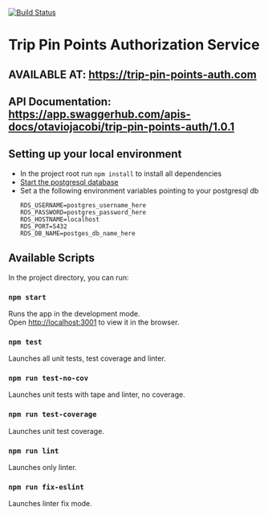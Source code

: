 [![Build Status](https://travis-ci.com/otaviojacobi/trip-pin-points-auth.png)](https://travis-ci.com/otaviojacobi/trip-pin-points-auth)

# Trip Pin Points Authorization Service

## AVAILABLE AT: https://trip-pin-points-auth.com

## API Documentation: https://app.swaggerhub.com/apis-docs/otaviojacobi/trip-pin-points-auth/1.0.1


## Setting up your local environment

 - In the project root run `npm install` to install all dependencies
 - [Start the postgresql database](https://www.postgresql.org/docs/9.1/server-start.html)
 - Set a the following environment variables pointing to your postgresql db
    ```
    RDS_USERNAME=postgres_username_here
    RDS_PASSWORD=postgres_password_here
    RDS_HOSTNAME=localhost
    RDS_PORT=5432
    RDS_DB_NAME=postges_db_name_here
    ```

## Available Scripts

In the project directory, you can run:

### `npm start`

Runs the app in the development mode.<br>
Open [http://localhost:3001](http://localhost:3001) to view it in the browser.

### `npm test`

Launches all unit tests, test coverage and linter.

### `npm run test-no-cov`

Launches unit tests with tape and linter, no coverage.

### `npm run test-coverage`

Launches unit test coverage.

### `npm run lint`

Launches only linter.

### `npm run fix-eslint`

Launches linter fix mode.
